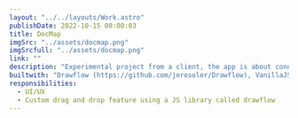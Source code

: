 ```yaml
---
layout: "../../layouts/Work.astro"
publishDate: 2022-10-15 00:00:03
title: DocMap
imgSrc: "../assets/docmap.png"
imgSrcfull: "../assets/docmap.png"
link: ""
description: "Experimental project from a client, the app is about connecting data flow from a node, saving and retrieving data from a JSON file."
builtwith: "Drawflow (https://github.com/jerosoler/Drawflow), VanillaJS"
responsibilities:
  - UI/UX
  - Custom drag and drop feature using a JS library called drawflow
---
```

